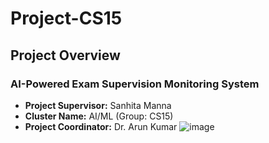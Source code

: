 # Project-CS15
## Project Overview
### AI-Powered Exam Supervision Monitoring System
- **Project Supervisor:** Sanhita Manna
- **Cluster Name:** AI/ML (Group: CS15)
- **Project Coordinator:** Dr. Arun Kumar
![image](https://github.com/user-attachments/assets/165a1e35-db07-40b0-8338-a6bdd79a1a6c)
